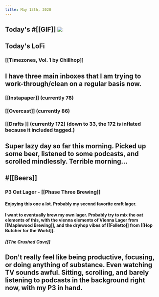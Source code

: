 ```yaml
---
title: May 13th, 2020
---
```


## Today's #[[GIF]] ![](https://media.giphy.com/media/ZeijZbSFbVcq47fQBX/giphy.gif)

## Today's LoFi
### [[Timezones, Vol. 1 by Chillhop]]

## I have three main inboxes that I am trying to work-through/clean on a regular basis now.
### [[Instapaper]] (currently 78)

### [[Overcast]] (currently 86)

### [[Drafts ]] (currently 172) (down to 33, the 172 is inflated because it included tagged.)

## Super lazy day so far this morning. Picked up some beer, listened to some podcasts, and scrolled mindlessly. Terrible morning...

## #[[Beers]]
### P3 Oat Lager - [[Phase Three Brewing]]
#### Enjoying this one a lot. Probably my second favorite craft lager.

#### I want to eventually brew my own lager. Probably try to mix the oat elements of this, with the vienna elements of Vienna Lager from [[Maplewood Brewing]], and the dryhop vibes of [[Folletto]] from [[Hop Butcher for the World]].
##### [[The Crushed Cave]]

## Don't really feel like being productive, focusing, or doing anything of substance. Even watching TV sounds awful. Sitting, scrolling, and barely listening to podcasts in the background right now, with my P3 in hand.
